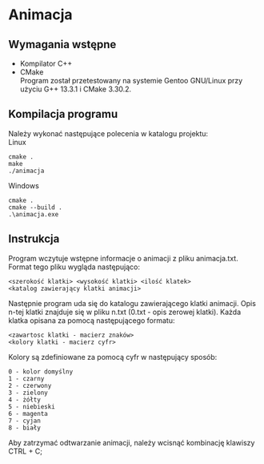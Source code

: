 # Animacja
## Wymagania wstępne
- Kompilator C++
- CMake <br>
Program został przetestowany na systemie Gentoo GNU/Linux przy użyciu G++ 13.3.1 i CMake 3.30.2.

## Kompilacja programu
Należy wykonać następujące polecenia w katalogu projektu: <br>
Linux
```shell
cmake .
make
./animacja
```
Windows
```shell
cmake .
cmake --build .
.\animacja.exe
```

## Instrukcja
Program wczytuje wstępne informacje o animacji z pliku animacja.txt. Format tego pliku wygląda następująco:
```shell
<szerokość klatki> <wysokość klatki> <ilość klatek>
<katalog zawierający klatki animacji>
```
Następnie program uda się do katalogu zawierającego klatki animacji. Opis n-tej klatki znajduje się w pliku n.txt (0.txt - opis zerowej klatki). Każda klatka opisana za pomocą następującego formatu:
```shell
<zawartosc klatki - macierz znaków>
<kolory klatki - macierz cyfr>
```
Kolory są zdefiniowane za pomocą cyfr w następujący sposób:
```shell
0 - kolor domyślny
1 - czarny
2 - czerwony
3 - zielony
4 - żółty
5 - niebieski
6 - magenta
7 - cyjan
8 - biały
```
Aby zatrzymać odtwarzanie animacji, należy wcisnąć kombinację klawiszy CTRL + C;
